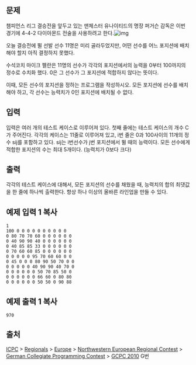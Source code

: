 ## 문제

챔피언스 리그 결승전을 앞두고 있는 맨체스터 유나이티드의 명장 퍼거슨 감독은 이번 경기에 4-4-2 다이아몬드 전술을 사용하려고 한다.![img](https://www.acmicpc.net/upload/images/442.png)

오늘 결승전에 뛸 선발 선수 11명은 미리 골라두었지만, 어떤 선수를 어느 포지션에 배치해야 할지 아직 결정하지 못했다.

수석코치 마이크 펠란은 11명의 선수가 각각의 포지션에서의 능력을 0부터 100까지의 정수로 수치화 했다. 0은 그 선수가 그 포지션에 적합하지 않다는 뜻이다.

이때, 모든 선수의 포지션을 정하는 프로그램을 작성하시오. 모든 포지션에 선수를 배치해야 하고, 각 선수는 능력치가 0인 포지션에 배치될 수 없다.

## 입력

입력은 여러 개의 테스트 케이스로 이루어져 있다. 첫째 줄에는 테스트 케이스의 개수 C가 주어진다. 각각의 케이스는 11줄로 이루어져 있고, i번 줄은 0과 100사이의 11개의 정수 sij를 포함하고 있다. sij는 i번선수가 j번 포지션에서 뛸 때의 능력이다. 모든 선수에게 적합한 포지션의 수는 최대 5개이다. (능력치가 0보다 크다)

## 출력

각각의 테스트 케이스에 대해서, 모든 포지션의 선수를 채웠을 때, 능력치의 합의 최댓값을 한 줄에 하나씩 출력한다. 항상 하나 이상의 올바른 라인업을 만들 수 있다.

## 예제 입력 1 복사

```
1
100 0 0 0 0 0 0 0 0 0 0
0 80 70 70 60 0 0 0 0 0 0
0 40 90 90 40 0 0 0 0 0 0
0 40 85 85 33 0 0 0 0 0 0
0 70 60 60 85 0 0 0 0 0 0
0 0 0 0 0 95 70 60 60 0 0
0 45 0 0 0 80 90 50 70 0 0
0 0 0 0 0 40 90 90 40 70 0
0 0 0 0 0 0 50 70 85 50 0
0 0 0 0 0 0 66 60 0 80 80
0 0 0 0 0 0 50 50 0 90 88
```

## 예제 출력 1 복사

```
970
```

## 출처

[ICPC](https://www.acmicpc.net/category/1) > [Regionals](https://www.acmicpc.net/category/7) > [Europe](https://www.acmicpc.net/category/10) > [Northwestern European Regional Contest](https://www.acmicpc.net/category/15) > [German Collegiate Programming Contest](https://www.acmicpc.net/category/47) > [GCPC 2010](https://www.acmicpc.net/category/detail/219) G번